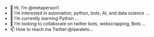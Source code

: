 - 👋 Hi, I’m @metaperson1
- 👀 I’m interested in automation, python, bots, AI, and data science ...
- 🌱 I’m currently learning Python ...
- 💞️ I’m looking to collaborate on twitter bots, webscrapping, Bots ...
- 📫 How to reach me Twitter:@lawaleto...

<!---
metaperson1/metaperson1 is a ✨ special ✨ repository because its `README.md` (this file) appears on your GitHub profile.
You can click the Preview link to take a look at your changes.
--->
